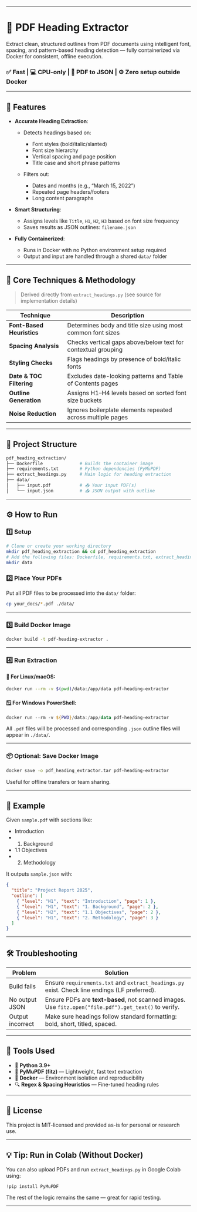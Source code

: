 
---

# 🧾 PDF Heading Extractor

Extract clean, structured outlines from PDF documents using intelligent font, spacing, and pattern-based heading detection — fully containerized via Docker for consistent, offline execution.

### ✅ Fast | 💻 CPU-only | 📂 PDF to JSON | ⚙ Zero setup outside Docker

---

## 🚀 Features

* **Accurate Heading Extraction**:

  * Detects headings based on:

    * Font styles (bold/italic/slanted)
    * Font size hierarchy
    * Vertical spacing and page position
    * Title case and short phrase patterns
  * Filters out:

    * Dates and months (e.g., “March 15, 2022”)
    * Repeated page headers/footers
    * Long content paragraphs

* **Smart Structuring**:

  * Assigns levels like `Title`, `H1`, `H2`, `H3` based on font size frequency
  * Saves results as JSON outlines: `filename.json`

* **Fully Containerized**:

  * Runs in Docker with no Python environment setup required
  * Output and input are handled through a shared `data/` folder

---

## 🧠 Core Techniques & Methodology

> Derived directly from `extract_headings.py` (see source for implementation details)

| Technique                 | Description                                                   |
| ------------------------- | ------------------------------------------------------------- |
| **Font-Based Heuristics** | Determines body and title size using most common font sizes   |
| **Spacing Analysis**      | Checks vertical gaps above/below text for contextual grouping |
| **Styling Checks**        | Flags headings by presence of bold/italic fonts               |
| **Date & TOC Filtering**  | Excludes date-looking patterns and Table of Contents pages    |
| **Outline Generation**    | Assigns H1–H4 levels based on sorted font size buckets        |
| **Noise Reduction**       | Ignores boilerplate elements repeated across multiple pages   |

---

## 📁 Project Structure

```bash
pdf_heading_extraction/
├── Dockerfile              # Builds the container image
├── requirements.txt        # Python dependencies (PyMuPDF)
├── extract_headings.py     # Main logic for heading extraction
├── data/
│   ├── input.pdf           # 📥 Your input PDF(s)
│   └── input.json          # 📤 JSON output with outline
```

---

## ⚙ How to Run

### 1️⃣ Setup

```bash
# Clone or create your working directory
mkdir pdf_heading_extraction && cd pdf_heading_extraction
# Add the following files: Dockerfile, requirements.txt, extract_headings.py
mkdir data
```

### 2️⃣ Place Your PDFs

Put all PDF files to be processed into the `data/` folder:

```bash
cp your_docs/*.pdf ./data/
```

---

### 3️⃣ Build Docker Image

```bash
docker build -t pdf-heading-extractor .
```

---

### 4️⃣ Run Extraction

#### 🔁 For Linux/macOS:

```bash
docker run --rm -v $(pwd)/data:/app/data pdf-heading-extractor
```

#### 🪟 For Windows PowerShell:

```powershell
docker run --rm -v ${PWD}/data:/app/data pdf-heading-extractor
```

All `.pdf` files will be processed and corresponding `.json` outline files will appear in `./data/`.

---

### 📦 Optional: Save Docker Image

```bash
docker save -o pdf_heading_extractor.tar pdf-heading-extractor
```

Useful for offline transfers or team sharing.

---

## 🧪 Example

Given `sample.pdf` with sections like:

* Introduction
* 1. Background
* 1.1 Objectives
* 2. Methodology

It outputs `sample.json` with:

```json
{
  "title": "Project Report 2025",
  "outline": [
    { "level": "H1", "text": "Introduction", "page": 1 },
    { "level": "H1", "text": "1. Background", "page": 2 },
    { "level": "H2", "text": "1.1 Objectives", "page": 2 },
    { "level": "H1", "text": "2. Methodology", "page": 3 }
  ]
}
```

---

## 🛠 Troubleshooting

| Problem          | Solution                                                                                              |
| ---------------- | ----------------------------------------------------------------------------------------------------- |
| Build fails      | Ensure `requirements.txt` and `extract_headings.py` exist. Check line endings (LF preferred).         |
| No output JSON   | Ensure PDFs are **text-based**, not scanned images. Use `fitz.open("file.pdf").get_text()` to verify. |
| Output incorrect | Make sure headings follow standard formatting: bold, short, titled, spaced.                           |

---

## 🧰 Tools Used

* 🐍 **Python 3.9+**
* 📄 **PyMuPDF (fitz)** — Lightweight, fast text extraction
* 🐳 **Docker** — Environment isolation and reproducibility
* 🔍 **Regex & Spacing Heuristics** — Fine-tuned heading rules

---

## 📜 License

This project is MIT-licensed and provided as-is for personal or research use.

---

## 💡 Tip: Run in Colab (Without Docker)

You can also upload PDFs and run `extract_headings.py` in Google Colab using:

```python
!pip install PyMuPDF
```

The rest of the logic remains the same — great for rapid testing.

---


